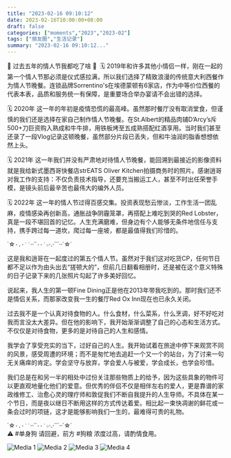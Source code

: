 ```yaml
---
title: "2023-02-16 09:10:12"
date: 2023-02-16T10:00:00+08:00
draft: false
categories: ["moments","2023","2023-02"]
tags: ["朋友圈","生活记录"]
summary: "2023-02-16 09:10:12..."
---
```


🩷 过去五年的情人节我都吃了啥 🩷
​
🗓️ ​2019年
​和许多其他小情侣一样，刚在一起的第一个情人节那必须是仪式感拉满，所以我们选择了精致浪漫的传统意大利西餐作为情人节晚餐。连锁品牌Sorrentino's在埃德蒙顿有6家店，作为中等价位西餐的代表本表，品质和服务统一有保障，是重要场合举办宴请不会出错的选择。

🗓️ 2020年
这一年的年初是疫情恐慌的最高峰。虽然那时餐厅没有取消堂食，但谨慎的我们还是选择在家自己制作情人节晚餐。在St.Albert的精品肉铺D’Arcy’s斥500+刀巨资购入熟成和牛牛排，用铁板烤至五成熟搭配红酒享用。当时我们甚至还录了一段Vlog记录这顿晚餐，虽然部分片段已丢失，但和牛油润的脂香想想依然上头。

🗓️ 2021年
这一年我们并没有严肃地对待情人节晚餐，能回溯到最接近的影像资料就是我给新式墨西哥快餐店strEATS Oliver Kitchen拍摄商务时的照片。感谢逍哥对我工作的支持：不仅负责技术指导，还要充当搬运工人，甚至不时出任荣誉手模，是镜头前后最辛苦也最伟大的编外人员。

🗓️ 2022年
这一年的情人节过得百感交集。投资表现愁云惨淡，工作生活一团乱麻，疫情感染再创新高，通胀战争阴霾笼罩，再搭配上难吃到哭的Red Lobster，真是一段不堪回首的记忆。人生充满磨难，但身边有个人能够无条件地信任与支持，携手跨过每一道坎，爬过每一座坡，都是最值得我们珍惜的。

˙☆`·.·˙˙`··˙˙`··˙☆`·.·˙˙`··˙☆˙  

​​这是我和逍哥在一起度过的第五个情人节。虽然对于我们这对吃货CP，任何节日都不足以作为由头出去“搓顿大的”，但前几日翻看相册时，还是被在这个意义特殊的日子记录下来的几张照片勾起了许多美好回忆。

说起来，我人生的第一顿Fine Dining正是他在2013年带我吃到的。那时我们还不是情侣关系，而那家改变我一生的餐厅Red Ox Inn现在也已永久关闭。

过去我不是一个认真对待食物的人。什么食材，什么菜系，什么烹调，好不好吃对我而言没太大差异。但在他的影响下，我开始渐渐调整了自己的心态和生活方式。不仅仅是对待食物，更多的是对待自己的人生和感情。

我学会了享受充实的当下，过好自己的人生。我开始试着在旅途中停下来观赏不同的风景，感受周遭的环境；而不是匆忙地去追赶一个又一个的站台，为了讨来一句无关痛痒的肯定。学会坚守与放弃，学会爱人与被爱，学会成长，也学会珍惜。

我们总是在和另一半的相处中过份关注那些物质上的给予，因为这些具象的物件可以更直观地量化他们的爱意。但优秀的伴侣不仅是相伴左右的爱人，更是靠谱的家政维修工、治愈心灵的理疗师和敦促我们不断自我提升的人生导师。不具体在某一个节日，而是夜以继日不断用这样的方式传达着爱。相比起一束快凋谢的鲜花或一条会过时的项链，这才是能够影响我们一生的，最难得可贵的礼物。

˙☆`·.·˙˙`··˙˙`··˙☆`·.·˙˙`··˙☆˙  
​
⚠️ ​#单身狗 请回避，前方 #狗粮 浓度过高，请酌情食用。

![Media 1](/Moments/photos/2023-02-16/202302160910120.jpg)
![Media 2](/Moments/photos/2023-02-16/202302160910121.jpg)
![Media 3](/Moments/photos/2023-02-16/202302160910122.jpg)
![Media 4](/Moments/photos/2023-02-16/202302160910123.jpg)

